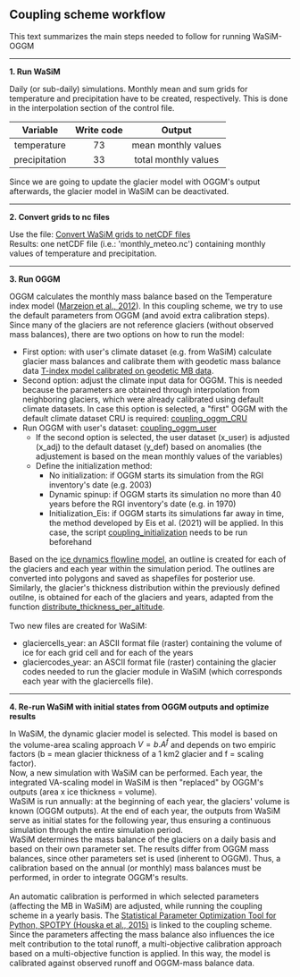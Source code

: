 ## Coupling scheme workflow
This text summarizes the main steps needed to follow for running WaSiM-OGGM
_____

**1. Run WaSiM**

Daily (or sub-daily) simulations. Monthly mean and sum grids for temperature and precipitation have to be created, respectively. This is done in the interpolation section of the control file.

Variable      | Write code  | Output                
:-----------: |:-----------:| :--------------------:
temperature   | 73          | mean monthly values   
precipitation | 33          | total monthly values 

Since we are going to update the glacier model with OGGM's output afterwards, the glacier model in WaSiM can be deactivated.
_____
**2. Convert grids to nc files**

Use the file: [Convert WaSiM grids to netCDF files](../main/scripts/convert_raster_to_nc.py) \
Results: one netCDF file (i.e.: 'monthly_meteo.nc') containing monthly values of temperature and precipitation.

_____
**3. Run OGGM**

OGGM calculates the monthly mass balance based on the Temperature index model ([Marzeion et al., 2012](https://tc.copernicus.org/articles/6/1295/2012/tc-6-1295-2012.html)). In this coupling scheme, we try to use the default parameters from OGGM (and avoid extra calibration steps). Since many of the glaciers are not reference glaciers (without observed mass balances), there are two options on how to run the model:
  - First option: with user's climate dataset (e.g. from WaSiM) calculate glacier mass balances and calibrate them with geodetic mass balance data [T-index model calibrated on geodetic MB data](https://docs.oggm.org/en/stable/mass-balance-2012-pergla.html).
  - Second option: adjust the climate input data for OGGM. This is needed because the parameters are obtained through interpolation from neighboring glaciers, which were already calibrated using default climate datasets. In case this option is selected, a "first" OGGM with the default climate dataset CRU is required: [coupling_oggm_CRU](../main/scripts/coupling_oggm_CRU.py)
  - Run OGGM with user's dataset: [coupling_oggm_user](../main/scripts/coupling_oggm_user.py) 
    * If the second option is selected, the user dataset (x_user) is adjusted (x_adj) to the default dataset (y_def) based on anomalies (the adjustement is based on the mean monthly values of the variables)
    * Define the initialization method: 
      * No initialization: if OGGM starts its simulation from the RGI inventory's date (e.g. 2003)
      * Dynamic spinup: if OGGM starts its simulation no more than 40 years before the RGI inventory's date (e.g. in 1970)
      * Initialization_Eis: if OGGM starts its simulations far away in time, the method developed by Eis et al. (2021) will be applied. In this case, the script [coupling_initialization](../main/scripts/coupling_initialization.py) needs to be run beforehand

Based on the [ice dynamics flowline model](https://docs.oggm.org/en/stable/ice-dynamics.html), an outline is created for each of the glaciers and each year within the simulation period. The outlines are converted into polygons and saved as shapefiles for posterior use.\
Similarly, the glacier's thickness distribution within the previously defined outilne, is obtained for each of the glaciers and years, adapted from the function [distribute_thickness_per_altitude](https://github.com/OGGM/oggm/blob/9d173038862f36a21838034da07243bd189ef2d0/oggm/core/inversion.py#L747).\
\
Two new files are created for WaSiM:
   * glaciercells_year: an ASCII format file (raster) containing the volume of ice for each grid cell and for each of the years
   * glaciercodes_year: an ASCII format file (raster) containing the glacier codes needed to run the glacier module in WaSiM (which corresponds each year with the glaciercells file).

_____
**4. Re-run WaSiM with initial states from OGGM outputs and optimize results**

In WaSiM, the dynamic glacier model is selected. This model is based on the volume-area scaling approach $V = b.A^f$ and depends on two empiric factors (b = mean glacier thickness of a 1 km2 glacier and f = scaling factor). \
Now, a new simulation with WaSiM can be performed. Each year, the integrated VA-scaling model in WaSiM is then "replaced" by OGGM's outputs (area x ice thickness = volume). \
WaSiM is run annually: at the beginning of each year, the glaciers' volume is known (OGGM outputs). At the end of each year, the outputs from WaSiM serve as initial states for the following year, thus ensuring a continuous simulation through the entire simulation period.\
WaSiM determines the mass balance of the glaciers on a daily basis and based on their own parameter set. The results differ from OGGM mass balances, since other parameters set is used (inherent to OGGM). Thus, a calibration based on the annual (or monthly) mass balances must be performed, in order to integrate OGGM's results. \
\
An automatic calibration is performed in which selected parameters (affecting the MB in WaSiM) are adjusted, while running the coupling scheme in a yearly basis. The [Statistical Parameter Optimization Tool for Python, SPOTPY (Houska et al., 2015)](https://spotpy.readthedocs.io/en/latest/) is linked to the coupling scheme.\
Since the parameters affecting the mass balance also influences the ice melt contribution to the total runoff, a multi-objective calibration approach based on a multi-objective function is applied. In this way, the model is calibrated against observed runoff and OGGM-mass balance data.

